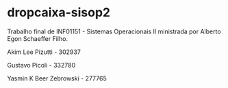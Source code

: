 # dropcaixa-sisop2
Trabalho final de INF01151 - Sistemas Operacionais II ministrada por Alberto Egon Schaeffer Filho.

Akim Lee Pizutti - 302937

Gustavo Picoli - 332780

Yasmin K Beer Zebrowski - 277765
